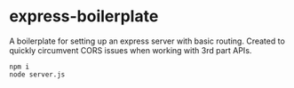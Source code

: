 # express-boilerplate
A boilerplate for setting up an express server with basic routing. Created to quickly circumvent CORS issues when working with 3rd part APIs.

```
npm i
node server.js
```
